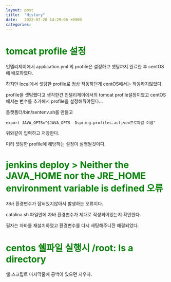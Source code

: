 ```yaml
---
layout: post
title:  "History"
date:   2022-07-20 14:29:06 +0900
categories: 
---
```


<span style="color:green">tomcat profile 설정</span>
===================================================

인텔리제이에서 application.yml 의 profile은 설정하고 셋팅까지 완료한 후 centOS에 배포하였다.

하지만 local에서 셋팅한 profile로 정상 작동하던게 centOS에서는 작동하지않았다.

profile을 셋팅했다고 생각한건 인텔리제이에서의 tomcat profile설정이였고 centOS에서는 변수를 추가해서 profile을 설정해줘야된다...

톰캣폴더/bin/sentenv.sh를 만들고

```
export JAVA_OPTS="$JAVA_OPTS -Dspring.profiles.active=프로파일 이름"
```

위와같이 입력하고 저장한다. 

미리 셋팅한 profile에 해당하는 설정이 실행될것이다.

<span style="color:green">jenkins deploy > Neither the JAVA_HOME nor the JRE_HOME environment variable is defined 오류 </span>
====================================================
자바 환경변수가 잡혀있지않아서 발생하는 오류이다.

catalina.sh 파일안에 자바 환경변수가 제대로 작성되어있는지 확인한다.

필자는 자바를 재설치하였고 환경변수를 다시 세팅해주니깐 해결되었다.


<span style="color:green">centos 쉘파일 실행시 /root: Is a directory</span>
==========================================================================
쉘 스크립트 마지막줄에 공백이 있으면 지우자.








